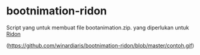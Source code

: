 # bootnimation-ridon

Script yang untuk membuat file bootanimation.zip. yang diperlukan untuk <a href="https://github.com/ridon/">Ridon</a>

(https://github.com/winardiaris/bootnimation-ridon/blob/master/contoh.gif)
